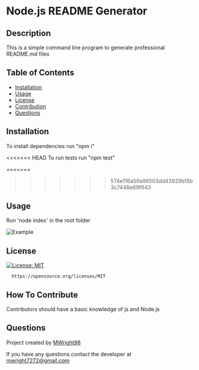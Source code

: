# Node.js README Generator

  ## Description
  This is a simple command line program to generate professional README.md files

  ## Table of Contents
  - [Installation](#installation)
  - [Usage](#usage)
  - [License](#license)
  - [Contribution](#how-to-contribute)
  - [Questions](#questions)

  ## Installation
  To install dependencies run "npm i"


<<<<<<< HEAD
  To run tests run "npm test"

=======
>>>>>>> 574e116a59a96503dd43929b15b3c7448e69f643
  ## Usage
  Run 'node index' in the root folder
  
  ![Example](https://user-images.githubusercontent.com/63832314/166156490-b4a08410-fbc7-4f36-875f-a375ac7b8c6f.gif)


  ## License
  [![License: MIT](https://img.shields.io/badge/License-MIT-yellow.svg)](https://opensource.org/licenses/MIT)
      
      https://opensource.org/licenses/MIT

  ## How To Contribute
  Contributors should have a basic knowledge of js and Node.js

  ## Questions
  Project created by [MWright98](https://github.com/MWright98)

  
  If you have any questions contact the developer at mwright7272@gmail.com
